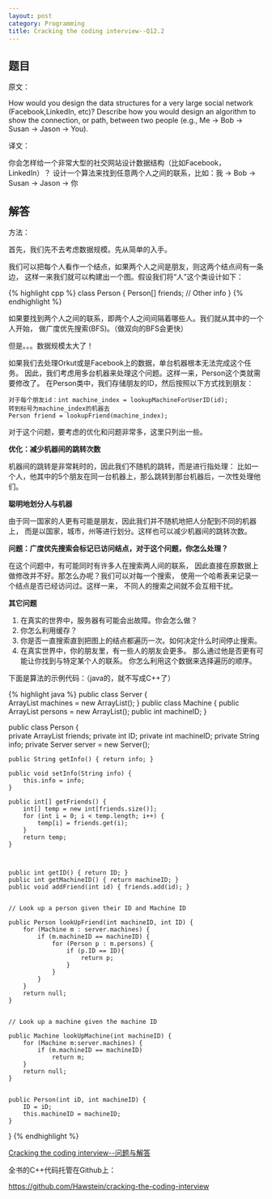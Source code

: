 ```yaml
---
layout: post
category: Programming
title: Cracking the coding interview--Q12.2
---
```


## 题目

原文：

How would you design the data structures for a very large social 
network (Facebook,LinkedIn, etc)? Describe how you would design an 
algorithm to show the connection, or path, between two people (e.g., 
Me -> Bob -> Susan -> Jason -> You).

译文：

你会怎样给一个非常大型的社交网站设计数据结构（比如Facebook，LinkedIn）？
设计一个算法来找到任意两个人之间的联系，比如：我 -> Bob -> Susan -> Jason -> 你

## 解答

方法：

首先，我们先不去考虑数据规模。先从简单的入手。

我们可以把每个人看作一个结点，如果两个人之间是朋友，则这两个结点间有一条边，
这样一来我们就可以构建出一个图。假设我们将“人”这个类设计如下：

{% highlight cpp %}
class Person {
	Person[] friends;
	// Other info
}
{% endhighlight %}

如果要找到两个人之间的联系，即两个人之间间隔着哪些人。我们就从其中的一个人开始，
做广度优先搜索(BFS)。（做双向的BFS会更快）

但是。。。数据规模太大了！

如果我们去处理Orkut或是Facebook上的数据，单台机器根本无法完成这个任务。
因此，我们考虑用多台机器来处理这个问题。这样一来，Person这个类就需要修改了。
在Person类中，我们存储朋友的ID，然后按照以下方式找到朋友：

	对于每个朋友id：int machine_index = lookupMachineForUserID(id);
	转到标号为machine_index的机器去
	Person friend = lookupFriend(machine_index);

对于这个问题，要考虑的优化和问题非常多，这里只列出一些。

**优化：减少机器间的跳转次数**

机器间的跳转是非常耗时的，因此我们不随机的跳转，而是进行指处理：
比如一个人，他其中的5个朋友在同一台机器上，那么跳转到那台机器后，一次性处理他们。

**聪明地划分人与机器**

由于同一国家的人更有可能是朋友，因此我们并不随机地把人分配到不同的机器上，
而是以国家，城市，州等进行划分。这样也可以减少机器间的跳转次数。

**问题：广度优先搜索会标记已访问结点，对于这个问题，你怎么处理？**

在这个问题中，有可能同时有许多人在搜索两人间的联系，
因此直接在原数据上做修改并不好。那怎么办呢？我们可以对每一个搜索，
使用一个哈希表来记录一个结点是否已经访问过。这样一来，
不同人的搜索之间就不会互相干扰。

**其它问题**

1. 在真实的世界中，服务器有可能会出故障。你会怎么做？
1. 你怎么利用缓存？
1. 你是否一直搜索直到把图上的结点都遍历一次。如何决定什么时间停止搜索。
1. 在真实世界中，你的朋友里，有一些人的朋友会更多。
那么通过他是否更有可能让你找到与特定某个人的联系。
你怎么利用这个数据来选择遍历的顺序。

下面是算法的示例代码：（java的，就不写成C++了）

{% highlight java %}
public class Server {	
    ArrayList<Machine> machines = new ArrayList<Machine>();
}
public class Machine {
    public ArrayList<Person> persons = new ArrayList<Person>();
    public int machineID;
}

public class Person {	
    private ArrayList<Integer> friends;
    private int ID;
    private int machineID;
    private String info;
    private Server server = new Server();
	
    public String getInfo() { return info; }
	
    public void setInfo(String info) {
        this.info = info;
    }
	
    public int[] getFriends() {
        int[] temp = new int[friends.size()];
        for (int i = 0; i < temp.length; i++) {
            temp[i] = friends.get(i);
        }
        return temp;
    }
	
	
	
    public int getID() { return ID; }
    public int getMachineID() { return machineID; }
    public void addFriend(int id) { friends.add(id); }
	
	
    // Look up a person given their ID and Machine ID
	
    public Person lookUpFriend(int machineID, int ID) {
        for (Machine m : server.machines) {
            if (m.machineID == machineID) {
                for (Person p : m.persons) {
                    if (p.ID == ID){
                        return p;						
                    }
                }
            }
        }
        return null;
    }
	
	
    // Look up a machine given the machine ID
	
    public Machine lookUpMachine(int machineID) {
        for (Machine m:server.machines) {
            if (m.machineID == machineID)
                return m;
        }
        return null;
    }
	
	
    public Person(int iD, int machineID) {
        ID = iD;
        this.machineID = machineID;
    }
}
{% endhighlight %}


[Cracking the coding interview--问题与解答](/posts/ctci-solutions-contents.html)

全书的C++代码托管在Github上：

<https://github.com/Hawstein/cracking-the-coding-interview>
